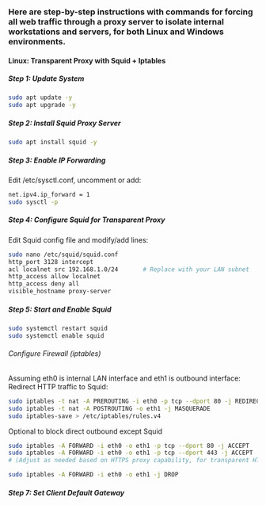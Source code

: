 ### Here are step-by-step instructions with commands for forcing all web traffic through a proxy server to isolate internal workstations and servers, for both Linux and Windows environments.

#### Linux: Transparent Proxy with Squid + Iptables

##### Step 1: Update System
```sh
sudo apt update -y
sudo apt upgrade -y
```

##### Step 2: Install Squid Proxy Server
```sh
sudo apt install squid -y
```

##### Step 3: Enable IP Forwarding
Edit /etc/sysctl.conf, uncomment or add:
```sh
net.ipv4.ip_forward = 1
sudo sysctl -p
```

##### Step 4: Configure Squid for Transparent Proxy
Edit Squid config file and modify/add lines:
```sh
sudo nano /etc/squid/squid.conf
http_port 3128 intercept
acl localnet src 192.168.1.0/24       # Replace with your LAN subnet
http_access allow localnet
http_access deny all
visible_hostname proxy-server
```

##### Step 5: Start and Enable Squid
```sh
sudo systemctl restart squid
sudo systemctl enable squid
```

###### Configure Firewall (iptables)
Assuming eth0 is internal LAN interface and eth1 is outbound interface:
Redirect HTTP traffic to Squid:
```sh
sudo iptables -t nat -A PREROUTING -i eth0 -p tcp --dport 80 -j REDIRECT --to-port 3128
sudo iptables -t nat -A POSTROUTING -o eth1 -j MASQUERADE
sudo iptables-save > /etc/iptables/rules.v4
```

Optional to block direct outbound except Squid
```sh
sudo iptables -A FORWARD -i eth0 -o eth1 -p tcp --dport 80 -j ACCEPT
sudo iptables -A FORWARD -i eth0 -o eth1 -p tcp --dport 443 -j ACCEPT
# (Adjust as needed based on HTTPS proxy capability, for transparent HTTPS extra config is needed)

sudo iptables -A FORWARD -i eth0 -o eth1 -j DROP
```

##### Step 7: Set Client Default Gateway
